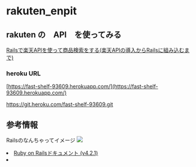 # rakuten_enpit
## rakuten の　API　を使ってみる

[Railsで楽天APIを使って商品検索をする(楽天APIの導入からRailsに組み込むまで)](http://qiita.com/fujitora/items/94d048a25e7d0d94799c)

### heroku URL
[https://fast-shelf-93609.herokuapp.com/](https://fast-shelf-93609.herokuapp.com/)

https://git.heroku.com/fast-shelf-93609.git

## 参考情報
Railsのなんちゃってイメージ
<img src="https://qiita-image-store.s3.amazonaws.com/0/27486/d6f423f6-17cb-3171-d6e6-36dc9756810d.png">
<lo>
<li>
<a href="http://railsdoc.com/">Ruby on Railsドキュメント (v4.2.1)</a>
<li>
</lo>

